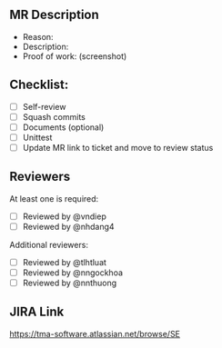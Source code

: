 ## MR Description
- Reason:
- Description:
- Proof of work: (screenshot)

## Checklist:
- [ ] Self-review
- [ ] Squash commits
- [ ] Documents (optional)
- [ ] Unittest
- [ ] Update MR link to ticket and move to review status

## Reviewers
At least one is required:
- [ ] Reviewed by @vndiep
- [ ] Reviewed by @nhdang4

Additional reviewers:
- [ ] Reviewed by @tlhtluat
- [ ] Reviewed by @nngockhoa
- [ ] Reviewed by @nnthuong
## JIRA Link
https://tma-software.atlassian.net/browse/SE